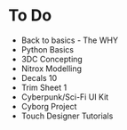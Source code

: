 # To Do
- Back to basics - The WHY
- Python Basics
- 3DC Concepting
- Nitrox Modelling
- Decals 10
- Trim Sheet 1
- Cyberpunk/Sci-Fi UI Kit
- Cyborg Project
- Touch Designer Tutorials
